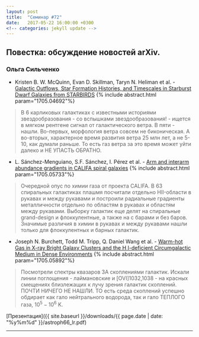 ```yaml
---
layout: post
title:  "Семинар #72"
date:   2017-05-22 16:00:00 +0300
<!-- categories: jekyll update -->
---
```

## Повестка: обсуждение новостей arXiv.

### Ольга Сильченко

- Kristen B. W. McQuinn, Evan D. Skillman, Taryn N. Heliman et al. - [Galactic Outflows, Star Formation Histories, and Timescales in Starburst Dwarf Galaxies from STARBIRDS](https://arxiv.org/abs/1705.04692) {% include abstract.html param="1705.04692"%}

> В 6 карликовых галактиках с известными историями звездообразования - со вспышками звездообразования! - ищется в мягком рентгене сигнал от галактического ветра. В пяти - нашли. Во-первых, морфология ветра совсем не биконическая. А во-вторых, характерное время развития ветра 25 млн лет, а не 5-10, как думали раньше. То есть газ ветра за это время может уйти далеко и НЕ УПАСТЬ ОБРАТНО.

- L. Sánchez-Menguiano, S.F. Sánchez, I. Pérez et al. - [Arm and interarm abundance gradients in CALIFA spiral galaxies](https://arxiv.org/abs/1705.05733) {% include abstract.html param="1705.05733"%}

> Очередной опус по химии газа от проекта CALIFA. В 63 спиральных галактиках плашмя посчитали отдельно HII-области в рукавах и между рукавами и построили радиальные градиенты металличности отдельно по областям в рукавах и областям между рукавами. Выборку галактик еще делят на спиральные grand-design и флоккулентные, а также на с барами и без баров. Значимые различия в химии в рукавах и между рукавами нашли только для флоккулентных и барных галактик.

- Joseph N. Burchett, Todd M. Tripp, Q. Daniel Wang et al. - [Warm-hot Gas in X-ray Bright Galaxy Clusters and the H I-deficient Circumgalactic Medium in Dense Environments](https://arxiv.org/abs/1705.05892) {% include abstract.html param="1705.05892"%}

> Посмотрели спектры квазаров ЗА скоплениями галактик. Искали линии поглощения - лаймановские и [OVI]1032,1038 - на красных смещениях близлежащих к лучу зрения галактик скоплений. ПОЧТИ НИЧЕГО НЕ НАШЛИ. ТО есть среда скоплений успешно обдирает как  гало нейтрального водорода, так и гало ТЕПЛОГО газа, $10^5-10^6$ K.


[Презентация]({{ site.baseurl  }}/downloads/{{ page.date | date: "%y%m%d" }}/astroph66_lr.pdf)

***

<!-- {% arxiv 1705.05892 %} -->